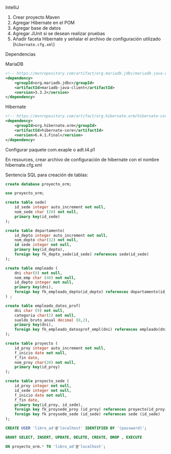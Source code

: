 
IntelliJ
1. Crear proyecto Maven
2. Agregar Hibernate en el POM
3. Agregar base de datos
4. Agregar JUnit si se desean realizar pruebas
5. Añadir faceta Hibernate y señalar el archivo de configuración utilizado (`hibernate.cfg.xml`)

Dependencias

MariaDB
```xml
<!-- https://mvnrepository.com/artifact/org.mariadb.jdbc/mariadb-java-client -->  
<dependency>  
    <groupId>org.mariadb.jdbc</groupId>  
    <artifactId>mariadb-java-client</artifactId>  
    <version>3.3.2</version>  
</dependency>
```

Hibernate
```xml
<!-- https://mvnrepository.com/artifact/org.hibernate.orm/hibernate-core -->
<dependency>
    <groupId>org.hibernate.orm</groupId>
    <artifactId>hibernate-core</artifactId>
    <version>6.4.1.Final</version>
</dependency>

```


Configurar paquete com.exaple o adt.t4.p1

En resources, crear archivo de configuración de hibernate con el nombre hibernate.cfg.xml

Sentencia SQL para creación de tablas:

```sql
create database proyecto_orm;

use proyecto_orm;

create table sede(
	id_sede integer auto_increment not null,
	nom_sede char (20) not null,
	primary key(id_sede)
);

create table departamento(
	id_depto integer auto_increment not null,
	nom_depto char(32) not null,
	id sede integer not null,
	primary key(id_depto),
	foreign key fk_depto_sede(id_sede) references sede(id_sede)
);

create table empleado (
	dni char(9) not null,
	nom_emp char (40) not null,
	id_depto integer not null,
	primary key(dni),
	foreign key fk_empleado_depto(id_depto) references departamento(id_depto)
) ;

create table empleado_datos_prof(
	dni char (9) not null,
	categoria char(2) not null,
	sueldo_bruto_anual decimal (8,2),
	primary key(dni),
	foreign key fk_empleado_datosprof_empl(dni) references empleado(dni)
);

create table proyecto (
	id_proy integer auto_increment not null,
	f_inicio date not null,
	f_fin date,
	nom_proy char(20) not null,
	primary key(id_proy)
);

create table proyecto_sede (
	id_proy integer not null,
	id_sede integer not null,
	f_inicio date not null,
	f_fin date,
	primary key(id_proy, id_sede),
	foreign key fk_proysede_proy (id_proy) references proyecto(id_proy),
	foreign key fk proysede_sede (id_sede) references sede (id_sede)
);

CREATE USER 'libro_ad'@'localhost' IDENTIFIED BY '(password)';

GRANT SELECT, INSERT, UPDATE, DELETE, CREATE, DROP , EXECUTE

ON proyecto_orm.* TO 'libro_ad'@'localhost';

```